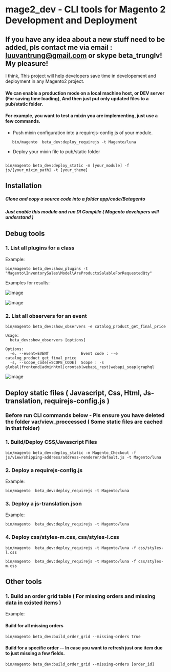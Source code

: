 # mage2_dev - CLI tools for Magento 2 Development and Deployment

## If you have any idea about a new stuff need to be added, pls contact me via email : luuvantrung@gmail.com or skype beta_trunglv! My pleasure!

I think, This project will help developers save time in developement and deployment in any Magento2 project.


#### We can enable a production mode on a local machine host, or DEV server (For saving time loading), And then just put only updated files to a pub/static folder.
#### For example, you want to test a mixin you are implementing, just use a few commands.

- Push mixin configuration into a requirejs-config.js of your module.
```
   bin/magento  beta_dev:deploy_requirejs -t Magento/luna
```
- Deploy your mixin file to pub/static folder
```

bin/magento beta_dev:deploy_static -m [your_module] -f js/[your_mixin_path] -t [your_theme]

```
## Installation

##### Clone and copy a source code into a folder app/code/Betagento 
##### Just enable this module and run DI Complile ( Magento developers will understand )

## Debug tools
### 1. List all plugins for a class
Example:
```
bin/magento beta_dev:show_plugins -t "Magento\InventorySales\Model\AreProductsSalableForRequestedQty"
```

Examples for results:

![image](https://user-images.githubusercontent.com/820411/140596064-b3299395-16fe-40ef-8b2b-fc4d00a9d2d6.png)


![image](https://user-images.githubusercontent.com/820411/140596086-56af8e1f-ba59-4a1c-86d5-c5afa4584480.png)

### 2. List all observers for an event 
```
bin/magento beta_dev:show_observers -e catalog_product_get_final_price 
```
```
Usage:
  beta_dev:show_observers [options]

Options:
  -e, --event=EVENT              Event code : --e catalog_product_get_final_price
  -s, --scope_code[=SCOPE_CODE]  Scope : -s global|frontend|adminhtml|crontab|webapi_rest|webapi_soap|graphql
```

![image](https://user-images.githubusercontent.com/820411/140700694-3d79bcc3-cbbb-4ecf-8d04-f31f8c653b72.png)





## Deploy static files ( Javascript, Css, Html, Js-translation, requirejs-config.js )
### Before run CLI commands below - Pls ensure you have deleted the folder var/view_proccessed ( Some static files are cached in that folder)
### 1. Build/Deploy CSS/Javascript Files
```
bin/magento beta_dev:deploy_static -m Magento_Checkout -f js/view/shipping-address/address-renderer/default.js -t Magento/luna
```

### 2. Deploy a requirejs-config.js 
Example:
```
bin/magento  beta_dev:deploy_requirejs -t Magento/luna
```

### 3. Deploy a js-translation.json 
Example:
```
bin/magento  beta_dev:deploy_requirejs -t Magento/luna
```
### 4. Deploy css/styles-m.css, css/styles-l.css
```
bin/magento  beta_dev:deploy_requirejs -t Magento/luna -f css/styles-l.css
```
```
bin/magento  beta_dev:deploy_requirejs -t Magento/luna -f css/styles-m.css
```

## Other tools

### 1. Build an order grid table ( For missing orders and missing data in existed items ) 
Example:
#### Build for all missing orders 
```
bin/magento beta_dev:build_order_grid --missing-orders true

```
#### Build for a specific order -- In case you want to refresh just one item due to just missing a few fields. 

```
bin/magento beta_dev:build_order_grid --missing-orders [order_id]

```

